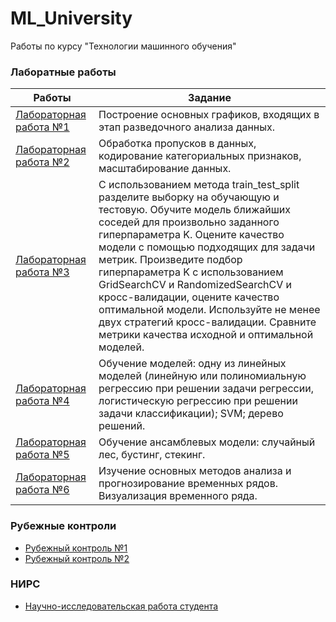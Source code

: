 # ML_University
Работы по курсу "Технологии машинного обучения"
### Лаборатные работы
| Работы | Задание |
| --- | --- |
| [Лабораторная работа №1](https://github.com/LordTemych/ML_University/tree/main/Labs/lab1) | Построение основных графиков, входящих в этап разведочного анализа данных. |
| [Лабораторная работа №2](https://github.com/LordTemych/ML_University/tree/main/Labs/lab2) | Обработка пропусков в данных, кодирование категориальных признаков, масштабирование данных. |
| [Лабораторная работа №3](https://github.com/LordTemych/ML_University/tree/main/Labs/lab3) | С использованием метода train_test_split разделите выборку на обучающую и тестовую. Обучите модель ближайших соседей для произвольно заданного гиперпараметра K. Оцените качество модели с помощью подходящих для задачи метрик. Произведите подбор гиперпараметра K с использованием GridSearchCV и RandomizedSearchCV и кросс-валидации, оцените качество оптимальной модели. Используйте не менее двух стратегий кросс-валидации. Сравните метрики качества исходной и оптимальной моделей.|
| [Лабораторная работа №4](https://github.com/LordTemych/ML_University/tree/main/Labs/lab4) | Обучение моделей: одну из линейных моделей (линейную или полиномиальную регрессию при решении задачи регрессии, логистическую регрессию при решении задачи классификации); SVM; дерево решений.|
| [Лабораторная работа №5](https://github.com/LordTemych/ML_University/tree/main/Labs/lab5) | Обучение ансамблевых модели: случайный лес, бустинг, стекинг.|
| [Лабораторная работа №6](https://github.com/LordTemych/ML_University/tree/main/Labs/lab6) | Изучение основных методов анализа и прогнозирование временных рядов. Визуализация временного ряда.|
### Рубежные контроли
- [Рубежный контроль №1](https://github.com/LordTemych/ML_University/tree/main/RK/RK1)  
- [Рубежный контроль №2](https://github.com/LordTemych/ML_University/tree/main/RK/RK2) 
### НИРС
- [Научно-исследовательская работа студента](https://github.com/LordTemych/ML_University/tree/main/NIRS)
